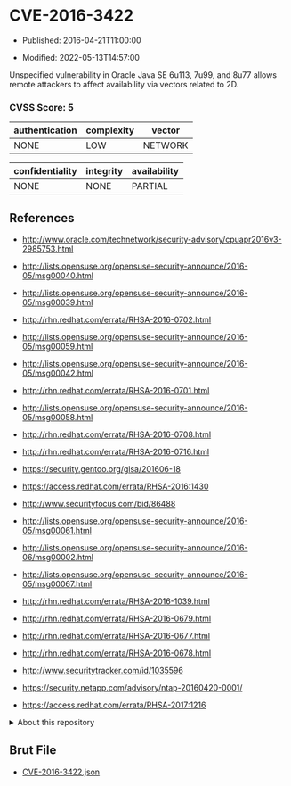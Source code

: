 # CVE-2016-3422

- Published: 2016-04-21T11:00:00

- Modified: 2022-05-13T14:57:00

Unspecified vulnerability in Oracle Java SE 6u113, 7u99, and 8u77 allows remote attackers to affect availability via vectors related to 2D.

### CVSS Score: **5**

| authentication | complexity | vector |
| --- | --- | --- |
| NONE | LOW | NETWORK |

| confidentiality | integrity | availability |
| --- | --- | --- |
| NONE | NONE | PARTIAL |

## References

* http://www.oracle.com/technetwork/security-advisory/cpuapr2016v3-2985753.html

* http://lists.opensuse.org/opensuse-security-announce/2016-05/msg00040.html

* http://lists.opensuse.org/opensuse-security-announce/2016-05/msg00039.html

* http://rhn.redhat.com/errata/RHSA-2016-0702.html

* http://lists.opensuse.org/opensuse-security-announce/2016-05/msg00059.html

* http://lists.opensuse.org/opensuse-security-announce/2016-05/msg00042.html

* http://rhn.redhat.com/errata/RHSA-2016-0701.html

* http://lists.opensuse.org/opensuse-security-announce/2016-05/msg00058.html

* http://rhn.redhat.com/errata/RHSA-2016-0708.html

* http://rhn.redhat.com/errata/RHSA-2016-0716.html

* https://security.gentoo.org/glsa/201606-18

* https://access.redhat.com/errata/RHSA-2016:1430

* http://www.securityfocus.com/bid/86488

* http://lists.opensuse.org/opensuse-security-announce/2016-05/msg00061.html

* http://lists.opensuse.org/opensuse-security-announce/2016-06/msg00002.html

* http://lists.opensuse.org/opensuse-security-announce/2016-05/msg00067.html

* http://rhn.redhat.com/errata/RHSA-2016-1039.html

* http://rhn.redhat.com/errata/RHSA-2016-0679.html

* http://rhn.redhat.com/errata/RHSA-2016-0677.html

* http://rhn.redhat.com/errata/RHSA-2016-0678.html

* http://www.securitytracker.com/id/1035596

* https://security.netapp.com/advisory/ntap-20160420-0001/

* https://access.redhat.com/errata/RHSA-2017:1216

<details>
<summary>About this repository</summary> 

  This repository is part of the project [Live Hack CVE](https://github.com/Live-Hack-CVE). Main website can be found [www.live-hack.org](https://www.live-hack.org) 
  
  Made by [Sn0wAlice](https://github.com/Sn0wAlice) for the people that care about security and need to have a feed of the latest CVEs. Hope you enjoy it, don't forget to star the repo and follow me on [Twitter](https://twitter.com/Sn0wAlice) and [Github](https://github.com/Sn0wAlice). And that is my [personnal website](https://www.alice-snow.me/)

  - [Home Page](https://github.com/Live-Hack-CVE)
  - [Framework](https://github.com/Live-Hack-CVE/cve-framework)
  - [CVE database](https://github.com/Live-Hack-CVE/full_database)
  - [Changelog](https://github.com/Live-Hack-CVE/Changelog)
</details>

## Brut File

* [CVE-2016-3422.json](https://raw.githubusercontent.com/Live-Hack-CVE/full_database/main/cves/2016/CVE-2016-3422.json)

